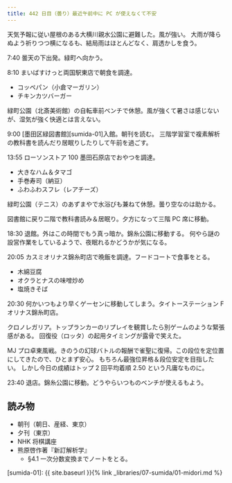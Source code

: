 ```yaml
---
title: 442 日目（曇り）最近午前中に PC が使えなくて不安
---
```


天気予報に従い屋根のある大横川親水公園に避難した。風が強い。
大雨が降らぬよう祈りつつ横になるも、結局雨はほとんどなく、肩透かしを食う。

7:40 曇天の下出発。緑町へ向かう。

8:10 まいばすけっと両国駅東店で朝食を調達。

* コッペパン（小倉マーガリン）
* チキンカツバーガー

緑町公園（北斎美術館）の自転車前ベンチで休憩。風が強くて暑さは感じないが、湿気が強く快適とは言えない。

9:00 [墨田区緑図書館][sumida-01]入館。朝刊を読む。
三階学習室で複素解析の教科書を読んだり居眠りしたりして午前を過ごす。

13:55 ローソンストア 100 墨田石原店でおやつを調達。

* 大きなハム＆タマゴ
* 手巻寿司（納豆）
* ふわふわスフレ（レアチーズ）

緑町公園（テニス）のあずまやで水浴びも兼ねて休憩。曇り空なのは助かる。

図書館に戻り二階で教科書読み＆居眠り。夕方になって三階 PC 席に移動。

18:30 退館。外はこの時間でもう真っ暗か。錦糸公園に移動する。
何やら謎の設営作業をしているようで、夜眠れるかどうかが気になる。

20:05 カスミオリナス錦糸町店で晩飯を調達。フードコートで食事をとる。

* 木綿豆腐
* オクラとナスの味噌炒め
* 塩焼きそば

20:30 何かいつもより早くゲーセンに移動してしまう。タイトーステーション F オリナス錦糸町店。

クロノレガリア。トップランカーのリプレイを観賞したら別ゲームのような緊張感がある。
回復役（ロッタ）の起用タイミングが露骨で笑えた。

MJ プロ卓東風戦。きのうの幻球バトルの報酬で雀聖に復帰。この段位を定位置にしてきたので、ひとまず安心。
もちろん最強位昇格＆段位安定を目指したい。
しかし今日の成績はトップ 2 回平均着順 2.50 という凡庸なものに。

23:40 退店。錦糸公園に移動。どうやらいつものベンチが使えるもよう。

## 読み物

* 朝刊（朝日、産経、東京）
* 夕刊（東京）
* NHK 将棋講座
* 熊原啓作著『新訂解析学』
  * §4.1 一次分数変換までノートをとる。

[sumida-01]: {{ site.baseurl }}{% link _libraries/07-sumida/01-midori.md %}
